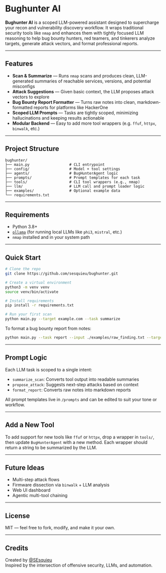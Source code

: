 # Bughunter AI

**Bughunter AI** is a scoped LLM-powered assistant designed to supercharge your recon and vulnerability discovery workflow. It wraps traditional security tools like `nmap` and enhances them with tightly focused LLM reasoning to help bug bounty hunters, red teamers, and tinkerers analyze targets, generate attack vectors, and format professional reports.

---

## Features

- **Scan & Summarize** — Runs `nmap` scans and produces clean, LLM-generated summaries of reachable services, versions, and potential misconfigs
- **Attack Suggestions** — Given basic context, the LLM proposes attack vectors to explore
- **Bug Bounty Report Formatter** — Turns raw notes into clean, markdown-formatted reports for platforms like HackerOne
- **Scoped LLM Prompts** — Tasks are tightly scoped, minimizing hallucinations and keeping results actionable
- **Modular Backend** — Easy to add more tool wrappers (e.g. `ffuf`, `httpx`, `binwalk`, etc.)

---

## Project Structure

```
bughunter/
├── main.py                  # CLI entrypoint
├── config/                  # Model + tool settings
├── agents/                  # BugHunterAgent logic
├── prompts/                 # Prompt templates for each task
├── tools/                   # CLI tool wrappers (e.g., nmap)
├── llm/                     # LLM call and prompt loader logic
├── examples/                # Optional example data
└── requirements.txt
```

---

## Requirements

- Python 3.8+
- [`ollama`](https://ollama.com/) (for running local LLMs like `phi3`, `mistral`, etc.)
- `nmap` installed and in your system path

---

## Quick Start

```bash
# Clone the repo
git clone https://github.com/sesquieu/bughunter.git

# Create a virtual environment
python3 -m venv venv
source venv/bin/activate

# Install requirements
pip install -r requirements.txt

# Run your first scan
python main.py --target example.com --task summarize
```

To format a bug bounty report from notes:

```bash
python main.py --task report --input ./examples/raw_finding.txt --target ignored
```

---

## Prompt Logic

Each LLM task is scoped to a single intent:

- `summarize_scan`: Converts tool output into readable summaries
- `propose_attack`: Suggests next-step attacks based on context
- `format_report`: Converts raw notes into markdown reports

All prompt templates live in `/prompts` and can be edited to suit your tone or workflow.

---

## Add a New Tool

To add support for new tools like `ffuf` or `httpx`, drop a wrapper in `tools/`, then update `BugHunterAgent` with a new method. Each wrapper should return a string to be summarized by the LLM.

---

## Future Ideas

- Multi-step attack flows
- Firmware dissection via `binwalk` + LLM analysis
- Web UI dashboard
- Agentic multi-tool chaining

---

## License

MIT — feel free to fork, modify, and make it your own.

---

## Credits

Created by [@SEsquieu](https://github.com/sesquieu)  
Inspired by the intersection of offensive security, LLMs, and automation.
